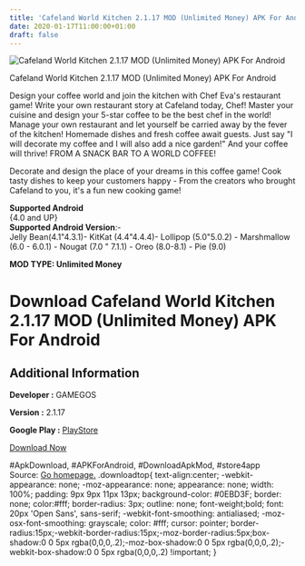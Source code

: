 ```yaml
---
title: 'Cafeland World Kitchen 2.1.17 MOD (Unlimited Money) APK For Android'
date: 2020-01-17T11:00:00+01:00
draft: false
---
```


![Cafeland World Kitchen 2.1.17 MOD (Unlimited Money) APK For Android](https://i1.wp.com/apkhome.net/wp-content/uploads/2020/01/Cafeland-World-Kitchen-2.1.17-MOD-Unlimited-Money.png "Cafeland World Kitchen 2.1.17 MOD (Unlimited Money) APK For Android")

  

Cafeland World Kitchen 2.1.17 MOD (Unlimited Money) APK For Android

Design your coffee world and join the kitchen with Chef Eva's restaurant game! Write your own restaurant story at Cafeland today, Chef! Master your cuisine and design your 5-star coffee to be the best chef in the world! Manage your own restaurant and let yourself be carried away by the fever of the kitchen! Homemade dishes and fresh coffee await guests. Just say "I will decorate my coffee and I will also add a nice garden!" And your coffee will thrive! FROM A SNACK BAR TO A WORLD COFFEE!

Decorate and design the place of your dreams in this coffee game! Cook tasty dishes to keep your customers happy - From the creators who brought Cafeland to you, it's a fun new cooking game!

**Supported Android**  
{4.0 and UP}  
**Supported Android Version**:-  
Jelly Bean(4.1"4.3.1)- KitKat (4.4"4.4.4)- Lollipop (5.0"5.0.2) - Marshmallow (6.0 - 6.0.1) - Nougat (7.0 " 7.1.1) - Oreo (8.0-8.1) - Pie (9.0)

**MOD TYPE: Unlimited Money**

Download Cafeland World Kitchen 2.1.17 MOD (Unlimited Money) APK For Android
============================================================================

Additional Information
----------------------

**Developer :** GAMEGOS

**Version :** 2.1.17

**Google Play :** [PlayStore](https://play.google.com/store/apps/details?id=com.gamegos.mobile.cafeland)

  

[Download Now](https://store4app.co/post/cafeland-world-kitchen-2-1-17-mod-unlimited-money-apk-for-android_1578410483)

  
#ApkDownload, #APKForAndroid, #DownloadApkMod, #store4app  
Source: [Go homepage.](https://store4app.co/post/cafeland-world-kitchen-2-1-17-mod-unlimited-money-apk-for-android_1578410483) .downloadtop{ text-align:center; -webkit-appearance: none; -moz-appearance: none; appearance: none; width: 100%; padding: 9px 9px 11px 13px; background-color: #0EBD3F; border: none; color:#fff; border-radius: 3px; outline: none; font-weight;bold; font: 20px 'Open Sans', sans-serif; -webkit-font-smoothing: antialiased; -moz-osx-font-smoothing: grayscale; color: #fff; cursor: pointer; border-radius:15px;-webkit-border-radius:15px;-moz-border-radius:5px;box-shadow:0 0 5px rgba(0,0,0,.2);-moz-box-shadow:0 0 5px rgba(0,0,0,.2);-webkit-box-shadow:0 0 5px rgba(0,0,0,.2) !important; }
